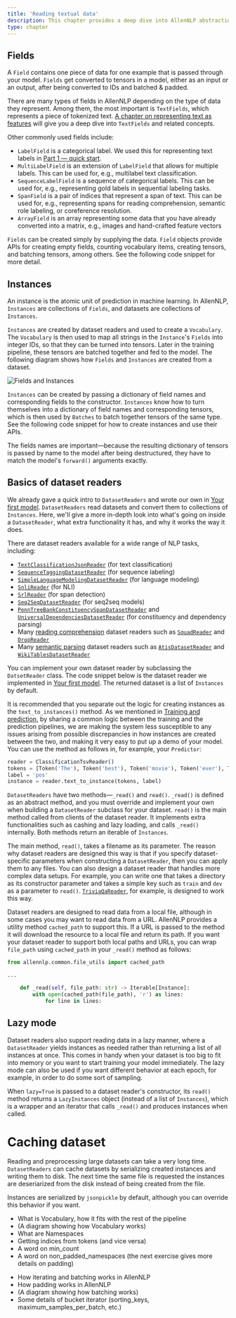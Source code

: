 ```yaml
---
title: 'Reading textual data'
description: This chapter provides a deep dive into AllenNLP abstractions that are essential for reading textual data, including fields and instances, dataset readers, vocabulary, and how batching is handled in AllenNLP
type: chapter
---
```


<exercise id="1" title="Fields and instances">

## Fields

A `Field` contains one piece of data for one example that is passed through your model. `Fields` get converted to tensors in a model, either as an input or an output, after being converted to IDs and batched & padded. 

There are many types of fields in AllenNLP depending on the type of data they represent. Among them, the most important is `TextFields`, which represents a piece of tokenized text. [A chapter on representing text as features](/representing-text-as-features) will give you a deep dive into `TextFields` and related concepts.

Other commonly used fields include:

* `LabelField` is a categorical label. We used this for representing text labels in [Part 1 — quick start](/your-first-model).
* `MultiLabelField` is an extension of `LabelField` that allows for multiple labels. This can be used for, e.g., multilabel text classification.
* `SequenceLabelField` is a sequence of categorical labels. This can be used for, e.g., representing gold labels in sequential labeling tasks.
* `SpanField` is a pair of indices that represent a span of text. This can be used for, e.g., representing spans for reading comprehension, semantic role labeling, or coreference resolution.
* `ArrayField` is an array representing some data that you have already converted into a matrix, e.g., images and hand-crafted feature vectors

`Fields` can be created simply by supplying the data. `Field` objects provide APIs for creating empty fields, counting vocabulary items, creating tensors, and batching tensors, among others. See the following code snippet for more detail.

<codeblock source="reading-textual-data/fields"></codeblock>

## Instances

An instance is the atomic unit of prediction in machine learning. In AllenNLP, `Instances` are collections of `Fields`, and datasets are collections of `Instances`.

`Instances` are created by dataset readers and used to create a `Vocabulary`. The `Vocabulary` is then used to map all strings in the `Instance`'s `Fields` into integer IDs, so that they can be turned into tensors. Later in the training pipeline, these tensors are batched together and fed to the model. The following diagram shows how `Fields` and `Instances` are created from a dataset.

<img src="/reading-textual-data/fields-and-instances.svg" alt="Fields and Instances" />

`Instances` can be created by passing a dictionary of field names and corresponding fields to the constructor. `Instances` know how to turn themselves into a dictionary of field names and corresponding tensors, which is then used by `Batches` to batch together tensors of the same type. See the following code snippet for how to create instances and use their APIs.

The fields names are important—because the resulting dictionary of tensors is passed by name to the model after being destructured, they have to match the model's `forward()` arguments exactly.

<codeblock source="reading-textual-data/instances"></codeblock>

</exercise>

<exercise id="2" title="Dataset readers">

## Basics of dataset readers

We already gave a quick intro to `DatasetReaders` and wrote our own in [Your first model](/your-first-model). `DatasetReaders` read datasets and convert them to collections of `Instances`. Here, we'll give a more in-depth look into what's going on inside a `DatasetReader`, what extra functionality it has, and why it works the way it does.

There are dataset readers available for a wide range of NLP tasks, including:

* [`TextClassificationJsonReader`](https://github.com/allenai/allennlp/blob/master/allennlp/data/dataset_readers/text_classification_json.py) (for text classification)
* [`SequenceTaggingDatasetReader`](https://github.com/allenai/allennlp/blob/master/allennlp/data/dataset_readers/sequence_tagging.py) (for sequence labeling)
* [`SimpleLanguageModelingDatasetReader`](https://github.com/allenai/allennlp/blob/master/allennlp/data/dataset_readers/simple_language_modeling.py) (for language modeling)
* [`SnliReader`](https://github.com/allenai/allennlp/blob/master/allennlp/data/dataset_readers/snli.py) (for NLI)
* [`SrlReader`](https://github.com/allenai/allennlp/blob/master/allennlp/data/dataset_readers/semantic_role_labeling.py) (for span detection)
* [`Seq2SeqDatasetReader`](https://github.com/allenai/allennlp/blob/master/allennlp/data/dataset_readers/seq2seq.py) (for seq2seq models)
* [`PennTreeBankConstituencySpanDatasetReader`](https://github.com/allenai/allennlp/blob/master/allennlp/data/dataset_readers/penn_tree_bank.py) and  [`UniversalDependenciesDatasetReader`](https://github.com/allenai/allennlp/blob/master/allennlp/data/dataset_readers/universal_dependencies.py) (for constituency and dependency parsing)
* Many [reading comprehension](https://github.com/allenai/allennlp-reading-comprehension) dataset readers such as [`SquadReader`](https://github.com/allenai/allennlp-reading-comprehension/blob/master/allennlp_rc/dataset_readers/squad.py) and [`DropReader`](https://github.com/allenai/allennlp-reading-comprehension/blob/master/allennlp_rc/dataset_readers/drop.py)
* Many [semantic parsing](https://github.com/allenai/allennlp-semparse) dataset readers such as [`AtisDatasetReader`](https://github.com/allenai/allennlp-semparse/blob/master/allennlp_semparse/dataset_readers/atis.py) and [`WikiTablesDatasetReader`](https://github.com/allenai/allennlp-semparse/blob/master/allennlp_semparse/dataset_readers/wikitables.py)

You can implement your own dataset reader by subclassing the `DatsetReader` class. The code snippet below is the dataset reader we implemented in [Your first model](/your-first-model). The returned dataset is a list of `Instances` by default.

<codeblock source="reading-textual-data/dataset_reader_basic"></codeblock>

It is recommended that you separate out the logic for creating instances as the `text_to_instances()` method. As we mentioned in [Training and prediction](/training-and-prediction), by sharing a common logic between the training and the prediction pipelines, we are making the system less susceptible to any issues arising from possible discrepancies in how instances are created between the two, and making it very easy to put up a demo of your model. You can use the method as follows in, for example, your `Predictor`:

```python
reader = ClassificationTsvReader()
tokens = [Token('The'), Token('best'), Token('movie'), Token('ever'), Token('!')]
label = 'pos'
instance = reader.text_to_instance(tokens, label)
```

`DatasetReaders` have two methods—`_read()` and `read()`. `_read()` is defined as an abstract method, and you must override and implement your own when building a `DatasetReader` subclass for your dataset. `read()` is the main method called from clients of the dataset reader. It implements extra functionalities such as cashing and lazy loading, and calls `_read()` internally. Both methods return an iterable of `Instances`.

The main method, `read()`, takes a filename as its parameter. The reason why dataset readers are designed this way is that if you specify dataset-specific parameters when constructing a `DatasetReader`, then you can apply them to any files. You can also design a dataset reader that handles more complex data setups. For example, you can write one that takes a directory as its constructor parameter and takes a simple key such as `train` and `dev` as a parameter to `read()`. [`TriviaQaReader`](https://github.com/allenai/allennlp-reading-comprehension/blob/fa60af5736a22455d275e663d3dd1ecc838e400c/allennlp_rc/dataset_readers/triviaqa.py#L31-L35), for example, is designed to work this way.

Dataset readers are designed to read data from a local file, although in some cases you may want to read data from a URL. AllenNLP provides a utility method `cached_path` to support this. If a URL is passed to the method it will download the resource to a local file and return its path. If you want your dataset reader to support both local paths and URLs, you can wrap `file_path` using `cached_path` in your `_read()` method as follows:

```python
from allennlp.common.file_utils import cached_path

...

    def _read(self, file_path: str) -> Iterable[Instance]:
        with open(cached_path(file_path), 'r') as lines:
            for line in lines:
```

## Lazy mode

Dataset readers also support reading data in a lazy manner, where a  `DatasetReader` yields instances as needed rather than returning a list of all instances at once. This comes in handy when your dataset is too big to fit into memory or you want to start training your model immediately. The lazy mode can also be used if you want different behavior at each epoch, for example, in order to do some sort of sampling.

When `lazy=True` is passed to a dataset reader's constructor, its `read()` method returns a `LazyInstances` object (instead of a list of `Instances`), which is a wrapper and an iterator that calls `_read()` and produces instances when called.

<codeblock source="reading-textual-data/dataset_reader_lazy"></codeblock>

# Caching dataset

Reading and preprocessing large datasets can take a very long time. `DatasetReaders` can cache datasets by serializing created instances and writing them to disk. The next time the same file is requested the instances are deseriarized from the disk instead of being created from the file.

<codeblock source="reading-textual-data/dataset_reader_cache"></codeblock>

Instances are serialized by `jsonpickle` by default, although you can override this behavior if you want.

</exercise>

<exercise id="3" title="Vocabulary">

* What is Vocabulary, how it fits with the rest of the pipeline
* (A diagram showing how Vocabulary works)
* What are Namespaces
* Getting indices from tokens (and vice versa)
* A word on min_count
* A word on non_padded_namespaces (the next exercise gives more details on padding)

</exercise>

<exercise id="4" title="Iterators, batching, and padding">

* How iterating and batching works in AllenNLP
* How padding works in AllenNLP
* (A diagram showing how batching works)
* Some details of bucket iterator (sorting_keys, maximum_samples_per_batch, etc.)

</exercise>
